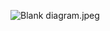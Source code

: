 ![Blank diagram.jpeg](https://res.cloudinary.com/duvzjjfba/image/upload/v1727515086/Blank_diagram_aaa9pw.jpg)